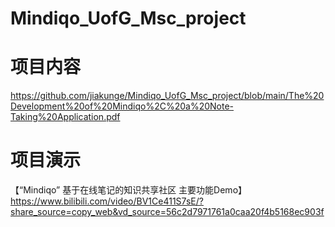 ﻿# Mindiqo_UofG_Msc_project
# 项目内容
https://github.com/jiakunge/Mindiqo_UofG_Msc_project/blob/main/The%20Development%20of%20Mindiqo%2C%20a%20Note-Taking%20Application.pdf
# 项目演示
【“Mindiqo” 基于在线笔记的知识共享社区 主要功能Demo】 https://www.bilibili.com/video/BV1Ce411S7sE/?share_source=copy_web&vd_source=56c2d7971761a0caa20f4b5168ec903f
